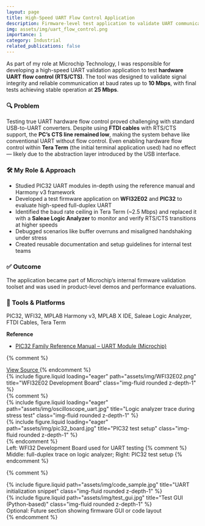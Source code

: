```yaml
---
layout: page
title: High-Speed UART Flow Control Application
description: Firmware-level test application to validate UART communication under high-speed conditions.
img: assets/img/uart_flow_control.png
importance: 1
category: Industrial
related_publications: false
---
```


As part of my role at Microchip Technology, I was responsible for developing a high-speed UART validation application to test **hardware UART flow control (RTS/CTS)**. The tool was designed to validate signal integrity and reliable communication at baud rates up to **10 Mbps**, with final tests achieving stable operation at **25 Mbps**.

### 🔍 Problem

Testing true UART hardware flow control proved challenging with standard USB-to-UART converters. Despite using **FTDI cables** with RTS/CTS support, the **PC’s CTS line remained low**, making the system behave like conventional UART without flow control. Even enabling hardware flow control within **Tera Term** (the initial terminal application used) had no effect — likely due to the abstraction layer introduced by the USB interface.

### 🛠️ My Role & Approach

- Studied PIC32 UART modules in-depth using the reference manual and Harmony v3 framework  
- Developed a test firmware application on **WFI32E02** and **PIC32** to evaluate high-speed full-duplex UART  
- Identified the baud rate ceiling in Tera Term (~2.5 Mbps) and replaced it with a **Saleae Logic Analyzer** to monitor and verify RTS/CTS transitions at higher speeds  
- Debugged scenarios like buffer overruns and misaligned handshaking under stress  
- Created reusable documentation and setup guidelines for internal test teams  

### ✅ Outcome

The application became part of Microchip’s internal firmware validation toolset and was used in product-level demos and performance evaluations.

### 🔧 Tools & Platforms

PIC32, WFI32, MPLAB Harmony v3, MPLAB X IDE, Saleae Logic Analyzer, FTDI Cables, Tera Term

**Reference**  
- [PIC32 Family Reference Manual – UART Module (Microchip)](https://ww1.microchip.com/downloads/en/DeviceDoc/61107G.pdf)

{% comment %}
<!-- Optional: Embed link to source code if available in the future -->
<a href="https://github.com/rohxander/uart-tool" class="btn btn-sm z-depth-0" target="_blank">
  <i class="fas fa-code"></i> View Source
</a>
{% endcomment %}

<div class="row">
  <div class="col-sm mt-3 mt-md-0">
    {% include figure.liquid loading="eager" path="assets/img/WFI32E02.png" title="WFI32E02 Development Board" class="img-fluid rounded z-depth-1" %}
  </div>
  {% comment %}
  <div class="col-sm mt-3 mt-md-0">
    {% include figure.liquid loading="eager" path="assets/img/oscilloscope_uart.jpg" title="Logic analyzer trace during stress test" class="img-fluid rounded z-depth-1" %}
  </div>
  <div class="col-sm mt-3 mt-md-0">
    {% include figure.liquid loading="eager" path="assets/img/pic32_board.jpg" title="PIC32 test setup" class="img-fluid rounded z-depth-1" %}
  </div>
  {% endcomment %}
</div>

<div class="caption">
  Left: WFI32 Development Board used for UART testing
  {% comment %} Middle: full-duplex trace on logic analyzer; Right: PIC32 test setup {% endcomment %}
</div>

{% comment %}
<div class="row justify-content-sm-center">
  <div class="col-sm-8 mt-3 mt-md-0">
    {% include figure.liquid path="assets/img/code_sample.jpg" title="UART initialization snippet" class="img-fluid rounded z-depth-1" %}
  </div>
  <div class="col-sm-4 mt-3 mt-md-0">
    {% include figure.liquid path="assets/img/test_gui.jpg" title="Test GUI (Python-based)" class="img-fluid rounded z-depth-1" %}
  </div>
</div>
<div class="caption">
  Optional: Future section showing firmware GUI or code layout
</div>
{% endcomment %}
